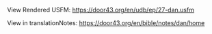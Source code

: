 View Rendered USFM: https://door43.org/en/udb/ep/27-dan.usfm

View in translationNotes: https://door43.org/en/bible/notes/dan/home
